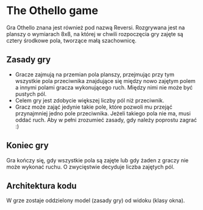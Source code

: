 # The Othello game
Gra Othello znana jest również pod nazwą Reversi. Rozgrywana jest na planszy o wymiarach 8x8, na której w chwili rozpoczęcia gry zajęte są cztery środkowe pola, tworzące małą szachownicę.

## Zasady gry 
- Gracze zajmują na przemian pola planszy, przejmując przy tym wszystkie pola przeciwnika znajdujące się między nowo zajętym polem a innymi polami gracza wykonującego ruch. Między nimi nie może być pustych pól. 
- Celem gry jest zdobycie większej liczby pól niż przeciwnik. 
- Gracz może zająć jedynie takie pole, które pozwoli mu przejąć przynajmniej jedno pole przeciwnika. Jeżeli takiego pola nie ma, musi oddać ruch. 
Aby w pełni zrozumieć zasady, gdy należy poprostu zagrać :)

## Koniec gry 
Gra kończy się, gdy wszystkie pola są zajęte lub gdy żaden z graczy nie może wykonać ruchu. O zwycięstwie decyduje liczba zajętych pól.

## Architektura kodu 
W grze zostaje oddzielony model (zasady gry) od widoku (klasy okna).


 
